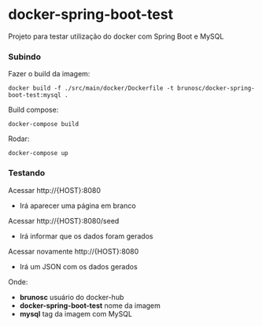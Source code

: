 # docker-spring-boot-test
Projeto para testar utilização do docker com Spring Boot e MySQL

### Subindo
Fazer o build da imagem:
```
docker build -f ./src/main/docker/Dockerfile -t brunosc/docker-spring-boot-test:mysql .
```

Build compose:
```
docker-compose build
```

Rodar:
```
docker-compose up
```

### Testando
Acessar http://{HOST}:8080
* Irá aparecer uma página em branco

Acessar http://{HOST}:8080/seed
* Irá informar que os dados foram gerados

Acessar novamente http://{HOST}:8080
* Irá um JSON com os dados gerados

Onde:
* **brunosc** usuário do docker-hub
* **docker-spring-boot-test** nome da imagem
* **mysql** tag da imagem com MySQL